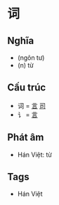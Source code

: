 # 词

## Nghĩa

* (ngôn tư)
* (n) từ

## Cấu trúc
* 词 = [言](言.md) [司](司.md)
* 讠 = [言](言.md)

## Phát âm

* Hán Việt: từ

## Tags
* Hán Việt

<script>window.HANZI_FIELD='词';</script>
